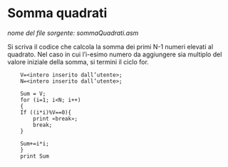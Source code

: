# Somma quadrati

*nome del file sorgente: sommaQuadrati.asm*

Si scriva il codice che calcola la somma dei primi N-1 numeri elevati al quadrato. Nel caso in cui l’i-esimo numero da aggiungere sia multiplo del valore iniziale della somma, si termini il ciclo for.

		V=<intero inserito dall’utente>;
		N=<intero inserito dall’utente>;

		Sum = V;
		for (i=1; i<N; i++)
		{
		If ((i*i)%V==0){
			print «break»;
			break;
		}

		Sum+=i*i;
		}
		print Sum
